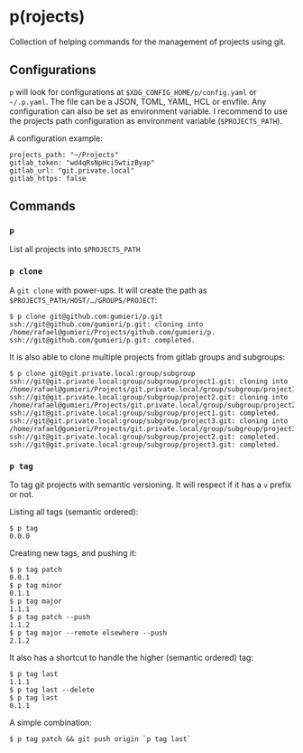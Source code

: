 # p(rojects)
Collection of helping commands for the management of projects using git.

## Configurations
`p` will look for configurations at `$XDG_CONFIG_HOME/p/config.yaml` or `~/.p.yaml`.
The file can be a JSON, TOML, YAML, HCL or envfile. Any configuration can also be set as environment variable.
I recommend to use the projects path configuration as environment variable (`$PROJECTS_PATH`).

A configuration example:
```
projects_path: "~/Projects"
gitlab_token: "wd4qRsNpHci5wtizByap"
gitlab_url: "git.private.local"
gitlab_https: false
```

## Commands
### `p`
List all projects into `$PROJECTS_PATH`

### `p clone`
A `git clone` with power-ups.
It will create the path as `$PROJECTS_PATH/HOST/…/GROUPS/PROJECT`:
```
$ p clone git@github.com:gumieri/p.git
ssh://git@github.com/gumieri/p.git: cloning into /home/rafael@gumieri/Projects/github.com/gumieri/p.
ssh://git@github.com/gumieri/p.git: completed.
```
It is also able to clone multiple projects from gitlab groups and subgroups:
```
$ p clone git@git.private.local:group/subgroup
ssh://git@git.private.local:group/subgroup/project1.git: cloning into /home/rafael@gumieri/Projects/git.private.local/group/subgroup/project1.
ssh://git@git.private.local:group/subgroup/project2.git: cloning into /home/rafael@gumieri/Projects/git.private.local/group/subgroup/project2.
ssh://git@git.private.local:group/subgroup/project1.git: completed.
ssh://git@git.private.local:group/subgroup/project3.git: cloning into /home/rafael@gumieri/Projects/git.private.local/group/subgroup/project3.
ssh://git@git.private.local:group/subgroup/project2.git: completed.
ssh://git@git.private.local:group/subgroup/project3.git: completed.
```

### `p tag`
To tag git projects with semantic versioning.
It will respect if it has a `v` prefix or not.

Listing all tags (semantic ordered):
```
$ p tag
0.0.0
```
Creating new tags, and pushing it:
```
$ p tag patch
0.0.1
$ p tag minor
0.1.1
$ p tag major
1.1.1
$ p tag patch --push
1.1.2
$ p tag major --remote elsewhere --push
2.1.2
```
It also has a shortcut to handle the higher (semantic ordered) tag:
```
$ p tag last
1.1.1
$ p tag last --delete
$ p tag last
0.1.1
```

A simple combination:
```
$ p tag patch && git push origin `p tag last`
```
